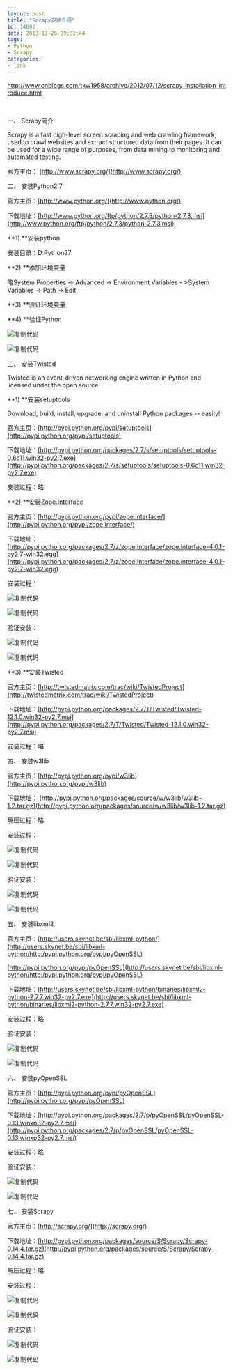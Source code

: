 ```yaml
---
layout: post
title: "Scrapy安装介绍"
id: 14002
date: 2013-11-26 09:32:44
tags: 
- Python
- Scrapy
categories: 
- link
---
```


http://www.cnblogs.com/txw1958/archive/2012/07/12/scrapy_installation_introduce.html

&nbsp;

一、 Scrapy简介

Scrapy is a fast high-level screen scraping and web crawling framework, used to crawl websites and extract structured data from their pages. It can be used for a wide range of purposes, from data mining to monitoring and automated testing.

官方主页： [http://www.scrapy.org/](http://www.scrapy.org/)

二、 安装Python2.7

官方主页：[http://www.python.org/](http://www.python.org/)

下载地址：[http://www.python.org/ftp/python/2.7.3/python-2.7.3.msi](http://www.python.org/ftp/python/2.7.3/python-2.7.3.msi)

**1) **安装python

安装目录：D:Python27

**2) **添加环境变量

略System Properties -&gt; Advanced -&gt; Environment Variables - &gt;System Variables -&gt; Path -&gt; Edit

**3) **验证环境变量

**4) **验证Python

![复制代码](http://common.cnblogs.com/images/copycode.gif)

![复制代码](http://common.cnblogs.com/images/copycode.gif)

三、 安装Twisted

Twisted is an event-driven networking engine written in Python and licensed under the open source

**1) **安装setuptools

Download, build, install, upgrade, and uninstall Python packages -- easily!

官方主页：[http://pypi.python.org/pypi/setuptools](http://pypi.python.org/pypi/setuptools)

下载地址：[http://pypi.python.org/packages/2.7/s/setuptools/setuptools-0.6c11.win32-py2.7.exe](http://pypi.python.org/packages/2.7/s/setuptools/setuptools-0.6c11.win32-py2.7.exe)

安装过程：略

**2) **安装Zope.Interface

官方主页：[http://pypi.python.org/pypi/zope.interface/](http://pypi.python.org/pypi/zope.interface/)

下载地址：[http://pypi.python.org/packages/2.7/z/zope.interface/zope.interface-4.0.1-py2.7-win32.egg](http://pypi.python.org/packages/2.7/z/zope.interface/zope.interface-4.0.1-py2.7-win32.egg)

安装过程：

![复制代码](http://common.cnblogs.com/images/copycode.gif)

![复制代码](http://common.cnblogs.com/images/copycode.gif)

验证安装：

![复制代码](http://common.cnblogs.com/images/copycode.gif)

![复制代码](http://common.cnblogs.com/images/copycode.gif)

**3) **安装Twisted

官方主页：[http://twistedmatrix.com/trac/wiki/TwistedProject](http://twistedmatrix.com/trac/wiki/TwistedProject)

下载地址：[http://pypi.python.org/packages/2.7/T/Twisted/Twisted-12.1.0.win32-py2.7.msi](http://pypi.python.org/packages/2.7/T/Twisted/Twisted-12.1.0.win32-py2.7.msi)

安装过程：略

四、 安装w3lib

官方主页：[http://pypi.python.org/pypi/w3lib](http://pypi.python.org/pypi/w3lib)

下载地址： [http://pypi.python.org/packages/source/w/w3lib/w3lib-1.2.tar.gz](http://pypi.python.org/packages/source/w/w3lib/w3lib-1.2.tar.gz)

解压过程：略

安装过程：

![复制代码](http://common.cnblogs.com/images/copycode.gif)

![复制代码](http://common.cnblogs.com/images/copycode.gif)

验证安装：

![复制代码](http://common.cnblogs.com/images/copycode.gif)

![复制代码](http://common.cnblogs.com/images/copycode.gif)

五、 安装libxml2

官方主页：[http://users.skynet.be/sbi/libxml-python/](http://users.skynet.be/sbi/libxml-python/http:/pypi.python.org/pypi/pyOpenSSL)

[http://pypi.python.org/pypi/pyOpenSSL](http://users.skynet.be/sbi/libxml-python/http:/pypi.python.org/pypi/pyOpenSSL)

下载地址：[http://users.skynet.be/sbi/libxml-python/binaries/libxml2-python-2.7.7.win32-py2.7.exe](http://users.skynet.be/sbi/libxml-python/binaries/libxml2-python-2.7.7.win32-py2.7.exe)

安装过程：略

验证安装：

![复制代码](http://common.cnblogs.com/images/copycode.gif)

![复制代码](http://common.cnblogs.com/images/copycode.gif)

六、 安装pyOpenSSL

官方主页：[http://pypi.python.org/pypi/pyOpenSSL](http://pypi.python.org/pypi/pyOpenSSL)

下载地址：[http://pypi.python.org/packages/2.7/p/pyOpenSSL/pyOpenSSL-0.13.winxp32-py2.7.msi](http://pypi.python.org/packages/2.7/p/pyOpenSSL/pyOpenSSL-0.13.winxp32-py2.7.msi)

安装过程：略

验证安装：

![复制代码](http://common.cnblogs.com/images/copycode.gif)

![复制代码](http://common.cnblogs.com/images/copycode.gif)

七、 安装Scrapy

官方主页：[http://scrapy.org/](http://scrapy.org/)

下载地址：[http://pypi.python.org/packages/source/S/Scrapy/Scrapy-0.14.4.tar.gz](http://pypi.python.org/packages/source/S/Scrapy/Scrapy-0.14.4.tar.gz)

解压过程：略

安装过程：

![复制代码](http://common.cnblogs.com/images/copycode.gif)

![复制代码](http://common.cnblogs.com/images/copycode.gif)

验证安装：

![复制代码](http://common.cnblogs.com/images/copycode.gif)

![复制代码](http://common.cnblogs.com/images/copycode.gif)